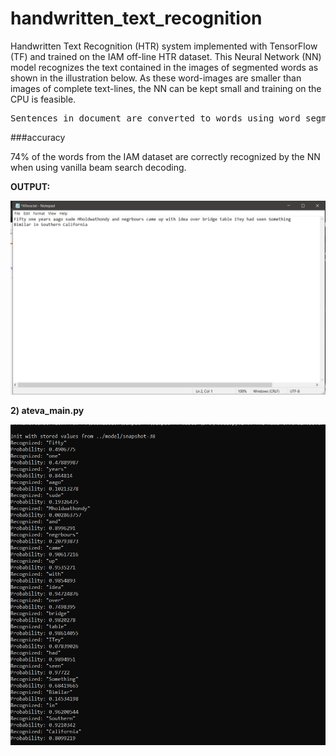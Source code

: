 # handwritten_text_recognition

Handwritten Text Recognition (HTR) system implemented with TensorFlow (TF) and trained on the IAM off-line HTR dataset.
This Neural Network (NN) model recognizes the text contained in the images of segmented words as shown in the illustration below.
As these word-images are smaller than images of complete text-lines, the NN can be kept small and training on the CPU is feasible.

<pre>Sentences in document are converted to words using word_segmentation</pre>

###accuracy

74% of the words from the IAM dataset are correctly recognized by the NN when using vanilla beam search decoding.


<b>OUTPUT:</b>


![Screenshot](./doc/1.png)


<b> 2) ateva_main.py </b>

![Screenshot](./doc/2.png)


